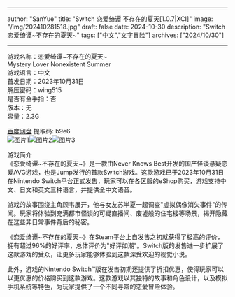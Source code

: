 
---
author: "SanYue"
title: "Switch 恋爱绮谭 不存在的夏天[1.0.7|XCI]"
image: "/img/202410281518.jpg"
draft: false
date: 2024-10-30
description: "Switch 恋爱绮谭~不存在的夏天~"
tags: ["中文","文字冒险"]
archives: ["2024/10/30"]

---

游戏名称：恋爱绮谭~不存在的夏天~   
Mystery Lover Nonexistent Summer    
游戏语言：中文  
首发日期：2023年10月31日  
解压密码：wing515  
是否有金手指：否  
版本：无   
容量：2.3G

[百度网盘](https://pan.baidu.com/s/1vNxOdZE3ljFPYlfuzZhM-A) 提取码: b9e6  
![图片1](/img/d1047b45.jpg)![图片2](/img/c5627419e50.jpg)![图片3](/img/4a04ba1c667963.jpg)  

游戏简介  
《恋爱绮谭~不存在的夏天~》是一款由Never Knows Best开发的国产怪谈悬疑恋爱AVG游戏，也是Jump发行的首款Switch游戏。这款游戏已于2023年10月31日在Nintendo Switch平台正式发售，玩家可以在各区服的eShop购买，游戏支持中文、日文和英文三种语言，并提供全中文语音。

游戏的故事围绕主角顾韦展开，他与女友苏半夏一起调查"虚拟偶像消失事件"的传闻。玩家将体验到充满都市怪谈的可疑直播间、废墟般的住宅楼等场景，揭开隐藏在这些非日常事件背后的秘密。

《恋爱绮谭~不存在的夏天~》在Steam平台上自发售之初就获得了极高的评价，拥有超过96%的好评率，总体评价为"好评如潮"。Switch版的发售进一步扩展了这款游戏的受众，让更多玩家能够体验到这款深受欢迎的视觉小说。

此外，游戏的Nintendo Switch™版在发售初期还提供了折扣优惠，使得玩家可以以更优惠的价格购买到这款游戏。这款游戏以其独特的故事和角色设计，以及模拟手机系统等特色，为玩家提供了一个不同寻常的恋爱冒险体验。
